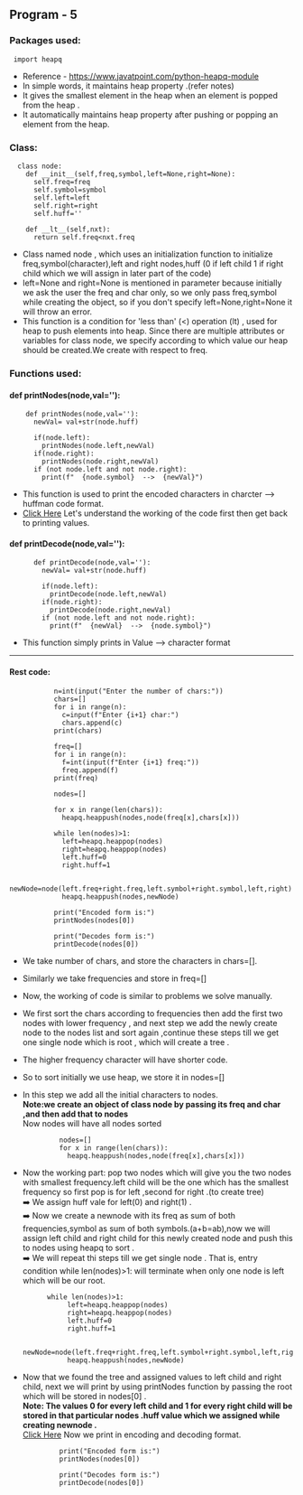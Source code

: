 <h2><b>Program - 5</b></h2>
<h3>Packages used:</h3>

     import heapq
* Reference - https://www.javatpoint.com/python-heapq-module
* In simple words, it maintains heap property .(refer notes)
* It gives the smallest element in the heap when an element is popped from the heap .
* It automatically maintains heap property after pushing or popping an element from the heap.

<h3>Class:</h3>



      class node:
        def __init__(self,freq,symbol,left=None,right=None):
          self.freq=freq
          self.symbol=symbol
          self.left=left
          self.right=right
          self.huff=''
      
        def __lt__(self,nxt):
          return self.freq<nxt.freq
* Class named node , which uses an initialization function to initialize freq,symbol(character),left and right nodes,huff (0 if left child 1 if right child which we will assign in later part of the code)
* left=None and right=None is mentioned in parameter because initially we ask the user the freq and char only, so we only pass freq,symbol while creating the object, so if you don't specify left=None,right=None it will throw an error.
* This function is a condition for 'less than' (<) operation (lt) , used for heap to push elements into heap. Since there are multiple attributes or variables for class node, we specify according to which value our heap should be created.We create with respect to freq.

<h3>Functions used:</h3>


<a name="print"></a>
<h4>def printNodes(node,val=''):</h4>

        def printNodes(node,val=''):
          newVal= val+str(node.huff)
        
          if(node.left):
            printNodes(node.left,newVal)
          if(node.right):
            printNodes(node.right,newVal)
          if (not node.left and not node.right):
            print(f"  {node.symbol}  -->  {newVal}")
* This function is used to print the encoded characters in charcter --> huffman code format.
* [Click Here](#rest_code) Let's understand the working of the code first then get back to printing values.

<h4>def printDecode(node,val=''):</h4>

          def printDecode(node,val=''):
            newVal= val+str(node.huff)
          
            if(node.left):
              printDecode(node.left,newVal)
            if(node.right):
              printDecode(node.right,newVal)
            if (not node.left and not node.right):
              print(f"  {newVal}  -->  {node.symbol}")
* This function simply prints in Value --> character format 
  
<hr>
<a name="rest_code"></a>
<h4>Rest code:</h4>

               n=int(input("Enter the number of chars:"))
               chars=[]
               for i in range(n):
                 c=input(f"Enter {i+1} char:")
                 chars.append(c)
               print(chars)
               
               freq=[]
               for i in range(n):
                 f=int(input(f"Enter {i+1} freq:"))
                 freq.append(f)
               print(freq)
               
               nodes=[]
               
               for x in range(len(chars)):
                 heapq.heappush(nodes,node(freq[x],chars[x]))
               
               while len(nodes)>1:
                 left=heapq.heappop(nodes)
                 right=heapq.heappop(nodes)
                 left.huff=0
                 right.huff=1
               
                 newNode=node(left.freq+right.freq,left.symbol+right.symbol,left,right)
                 heapq.heappush(nodes,newNode)
               
               print("Encoded form is:")
               printNodes(nodes[0])
               
               print("Decodes form is:")
               printDecode(nodes[0])
* We take number of chars, and store the characters in chars=[].
* Similarly we take frequencies and store in freq=[]
* Now, the working of code is similar to problems we solve manually.
* We first sort the chars according to frequencies then add the first two nodes with lower frequency , and next step we add the newly create node to the nodes list and sort again ,continue these steps till we get one single node which is root , which will create a tree .
* The higher frequency character will have shorter code.
* So to sort initially we use heap, we store it in nodes=[]
* In this step we add all the initial characters to nodes.
  <br><b>Note:we create an object of class node by passing its freq and char ,and then add that to nodes</b>
  <br>Now nodes will have all nodes sorted


               nodes=[]
               for x in range(len(chars)):
                 heapq.heappush(nodes,node(freq[x],chars[x]))
* Now the working part: pop two nodes which will give you the two nodes with smallest frequency.left child will be the one which has the smallest frequency so first pop is for left ,second for right .(to create tree)
  <br>➡️ We assign huff vale for left(0) and right(1) .
  <br>➡️ Now we create a newnode with its freq as sum of both frequencies,symbol as sum of both symbols.(a+b=ab),now we will assign left child and right child for this newly created node and push this to nodes using heapq to sort .
  <br>➡️ We will repeat thi steps till we get single node . That is, entry condition while len(nodes)>1: will terminate when only one node is left which will be our root.


            while len(nodes)>1:
                 left=heapq.heappop(nodes)
                 right=heapq.heappop(nodes)
                 left.huff=0
                 right.huff=1
               
                 newNode=node(left.freq+right.freq,left.symbol+right.symbol,left,right)
                 heapq.heappush(nodes,newNode)
* Now that we found the tree and assigned values to left child and right child, next we will print by using printNodes function by passing the root which will be stored in nodes[0] .
 <br><b>Note: The values 0 for every left child and 1 for every right child will be stored in that particular nodes .huff value which we assigned while creating newnode .</b>
<br> [Click Here](#print) Now we print in encoding and decoding format.

               print("Encoded form is:")
               printNodes(nodes[0])
               
               print("Decodes form is:")
               printDecode(nodes[0])
